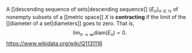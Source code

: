 A [[descending sequence of sets|descending sequence]] $\{E_n\}_{n\in\mathbb N}$ of nonempty subsets of a [[metric space]] $X$ is **contracting** if the limit of the [[diameter of a set|diameters]] goes to zero. That is, $$\lim_{n\to \infty} \text{diam}(E_n) = 0.$$
https://www.wikidata.org/wiki/Q1131116